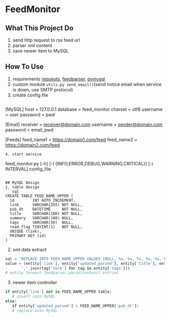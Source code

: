 # FeedMonitor
## What This Project Do
1. send http request to rss feed url
2. parser xml content
3. save newer item to MySQL

## How To Use
1. requirements
  [requests](http://docs.python-requests.org/en/master/), [feedparser](https://pythonhosted.org/feedparser/), [pymysql](https://github.com/PyMySQL/PyMySQL)
2. custom module
  `utils.py send_email()`(send notice email when service is down, use SMTP protocol)
3. create config file
   ```ini
[MySQL]
host = 127.0.0.1
database = feed_monitor
charset = utf8
username = user
password = pwd

[Email]
receiver = receiver@domain.com
username = sender@domain.com
password = email_pwd

[Feeds]
feed_name1 = https://domain1.com/feed
feed_name2 = https://domain2.com/feed
   ```
4. start service
  ```
feed_monitor.py [-h] [-l {INFO,ERROR,DEBUG,WARNING,CRITICAL}]
                       [-i INTERVAL]
                       config_file
  ```

## MySQL Design
1. table design
  ```sql
CREATE TABLE FEED_NAME_UPPER (
    id        INT AUTO_INCREMENT,
    link      VARCHAR(255) NOT NULL,
    pub_dt    DATETIME     NOT NULL,
    title     VARCHAR(100) NOT NULL,
    summary   VARCHAR(100) NULL,
    tags      VARCHAR(50)  NULL,
    read_flag TINYINT(1)   NOT NULL,
    UNIQUE (link),
    PRIMARY KEY (id)
)
  ```

2. xml data extract
  ```python
sql = 'REPLACE INTO FEED_NAME_UPPER VALUES (NULL, %s, %s, %s, %s, %s, FALSE)'
value = (entity['link'], entity['updated_parsed'], entity['title'], entity['summary'],
         ','.join(tag['term'] for tag in entity['tags']))
# entity foreach feedparser.parse(content).entries
  ```

3. newer item controller
  ```python
  if entity['link'] not in FEED_NAME_UPPER table:
     # insert into MySQL
  else:
     if entity['updated_parsed'] > FEED_NAME_UPPER['pub_dt']:
     # replace into MySQL

  ```